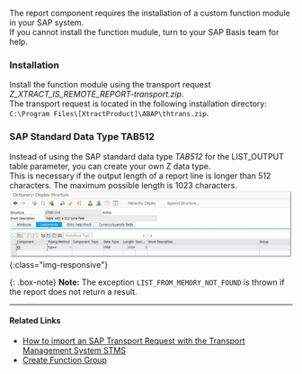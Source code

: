 The report component requires the installation of a custom function module in your SAP system.<br>
If you cannot install the function mudule, turn to your SAP Basis team for help.

### Installation 
Install the function module using the transport request *Z_XTRACT_IS_REMOTE_REPORT-transport.zip*. <br> 
The transport request is located in the following installation directory: `C:\Program Files\[XtractProduct]\ABAP\thtrans.zip`.

### SAP Standard Data Type TAB512

Instead of using the SAP standard data type *TAB512* for the LIST_OUTPUT table parameter, you can create your own Z data type. <br> 
This is necessary if the output length of a report line is longer than 512 characters. The maximum possible length is 1023 characters.
![SAPCust-Report-ListOutput](/img/content/report_list_output_ztag1024png.png){:class="img-responsive"}

{: .box-note}
**Note:** The exception `LIST_FROM_MEMORY_NOT_FOUND` is thrown if the report does not return a result.

***********
#### Related Links
- [How to import an SAP Transport Request with the Transport Management System STMS](https://kb.theobald-software.com/sap/how-to-import-an-sap-transport-request-with-the-transport-management-system-stms)
- [Create Function Group](https://help.sap.com/viewer/bd833c8355f34e96a6e83096b38bf192/7.52.0/en-US/d1801ef5454211d189710000e8322d00.html)